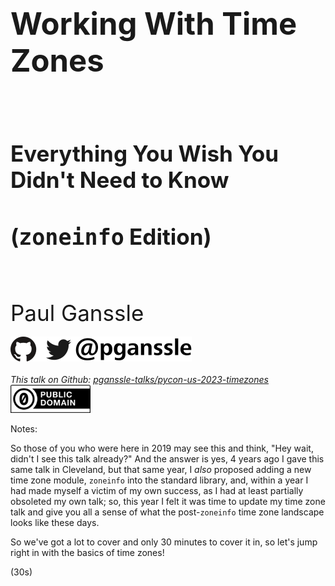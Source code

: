 <h1 style="font-size: 3.5em">Working With Time Zones</h1>
<br/>
<h2 style="font-size: 2.5em">Everything You Wish You Didn't Need to Know</h2>
<h2 style="font-size: 2.5em">(<tt>zoneinfo</tt> Edition)</h2>
<br/>
<br/>
<br/>
<span style="font-size: 2.5em">
Paul Ganssle
</span>
<br/>
<br/>
<img src="images/pganssle-logos.svg" height="40px" alt="@pganssle">
<br/>
<br/>
<span style="font-size: 1em;"><em>This talk on Github:
<a href="https://github.com/pganssle-talks/pycon-us-2023-timezones">pganssle-talks/pycon-us-2023-timezones</a></em>
</span>
<br/>
<a rel="license" href="https://creativecommons.org/publicdomain/zero/1.0/">
    <img src="external-images/logos/cc-zero.svg" height="45px">
</a>
<br/>

Notes:

So those of you who were here in 2019 may see this and think, "Hey wait, didn't I see this talk already?" And the answer is yes, 4 years ago I gave this same talk in Cleveland, but that same year, I *also* proposed adding a new time zone module, `zoneinfo` into the standard library, and, within a year I had made myself a victim of my own success, as I had at least partially obsoleted my own talk; so, this year I felt it was time to update my time zone talk and give you all a sense of what the post-`zoneinfo` time zone landscape looks like these days.

So we've got a lot to cover and only 30 minutes to cover it in, so let's jump right in with the basics of time zones!

(30s)
